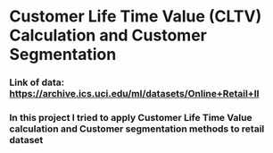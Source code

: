 # Customer Life Time Value (CLTV) Calculation and Customer Segmentation
### Link of data: https://archive.ics.uci.edu/ml/datasets/Online+Retail+II
### In this project I tried to apply Customer Life Time Value calculation and Customer segmentation methods to retail dataset
